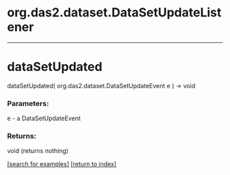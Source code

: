 # org.das2.dataset.DataSetUpdateListener



***
<a name="dataSetUpdated"></a>
# dataSetUpdated
dataSetUpdated( org.das2.dataset.DataSetUpdateEvent e ) &rarr; void



### Parameters:
e - a DataSetUpdateEvent

### Returns:
void (returns nothing)


<a href="https://github.com/autoplot/dev/search?q=dataSetUpdated&unscoped_q=dataSetUpdated">[search for examples]</a>
<a href="https://github.com/autoplot/documentation/blob/master/javadoc/index-all.md">[return to index]</a>

